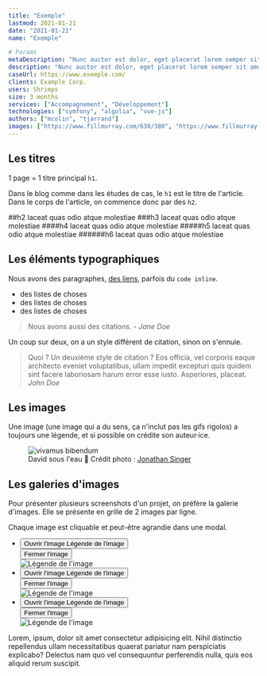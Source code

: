 ```yaml
---
title: "Exemple"
lastmod: 2021-01-21
date: "2021-01-21"
name: "Exemple"

# Params
metaDescription: "Nunc auctor est dolor, eget placerat lorem semper sit amet. Integer aliquet mi orci, et eleifend urna fermetum. Nullam pelletesque frigilla vulputate."
description: "Nunc auctor est dolor, eget placerat lorem semper sit amet. Integer aliquet mi orci, et eleifend urna fermetum. Nullam pelletesque frigilla vulputate."
caseUrl: https://www.exemple.com/
clients: Example Corp.
users: Shrimps
size: 3 months
services: ["Accompagnement", "Développement"]
technologies: ["symfony", "algolia", "vue-js"]
authors: ["mcolin", "tjarrand"]
images: ["https://www.fillmurray.com/630/380", "https://www.fillmurray.com/240/160", "https://www.fillmurray.com/240/160"]
---
```


## Les titres

1 page = 1 titre principal `h1`.

Dans le blog comme dans les études de cas, le `h1` est le titre de l'article. Dans le corps de l'article, on commence donc par des `h2`.

##h2 laceat quas odio atque molestiae
###h3 laceat quas odio atque molestiae
####h4 laceat quas odio atque molestiae
#####h5 laceat quas odio atque molestiae
######h6 laceat quas odio atque molestiae

## Les éléments typographiques

Nous avons des paragraphes, [des liens](https://www.elao.com/fr/), parfois du `code inline`.

- des listes de choses
- des listes de choses
- des listes de choses

> Nous avons aussi des citations.
> <cite>- Jane Doe</cite>

Un coup sur deux, on a un style différent de citation, sinon on s'ennuie.

> Quoi ? Un deuxième style de citation ? Eos officia, vel corporis eaque architecto eveniet voluptatibus, ullam impedit excepturi quis quidem sint facere laboriosam harum error esse iusto. Asperiores, placeat.
> <cite>John Doe</cite>

## Les images
Une image (une image qui a du sens, ça n'inclut pas les gifs rigolos) a toujours une légende, et si possible on crédite son auteur·ice.

<figure>
    <img src="https://images.unsplash.com/photo-1530023868717-cdb5554aea96?ixlib=rb-1.2.1&ixid=eyJhcHBfaWQiOjEyMDd9&auto=format&fit=crop&w=788&q=80" alt="vivamus bibendum">
    <figcaption>
      <span class="figure__legend">David sous l'eau 🐬</span>
      <span class="figure__credits">Crédit photo : <a href="https://unsplash.com/@jbsinger1970">Jonathan Singer</a></span>
    </figcaption>
</figure>

## Les galeries d'images
Pour présenter plusieurs screenshots d'un projet, on préfère la galerie d'images. Elle se présente en grille de 2 images par ligne.

Chaque image est cliquable et peut-être agrandie dans une modal.

<!--
    Todo gallery

    Chaque .gallery__item contient
        - un <button> : la vignette cliquable (image croppée)
        - un <div class="modal"> : la modal qui contient le <img> (image complète)

    - Dans un .gallery__item
        - au clic sur le <button>, la <div class="modal"> prend la classe modal--show (ça la place en position fixed sur tout l'écran)
        - lorsque la modal est ouverte, le body doit prendre la classe .no-scroll pour empêcher le scroll en arrière-plan
        - la modal peut se fermer au clic sur le bouton .modal__button
        - possible de fermer la modal si on clique n'importe dans <div class="modal"> où sauf sur le <div class="content"> ?
-->
<ul class="gallery">
    <li class="gallery__item">
        <button>
            <span class="image">
                <span style="background: url(https://images.unsplash.com/photo-1530023868717-cdb5554aea96?ixlib=rb-1.2.1&ixid=eyJhcHBfaWQiOjEyMDd9&auto=format&fit=crop&w=788&q=80)"></span>
                <i class="icon icon--enlarge" aria-hidden="true"></i>
            </span>
            <span class="legend">
                <span class="screen-reader">Ouvrir l'image</span>
                Légende de l'image
            </span>
        </button>
        <div class="modal"> <!-- modal--show -->
            <button class="modal__button">
                <i class="icon icon--close" aria-hidden="true"></i>
                <span class="screen-reader">Fermer l'image</span>
            </button>
            <div class="modal__content">
                <div class="content">
                    <img src="https://images.unsplash.com/photo-1530023868717-cdb5554aea96?ixlib=rb-1.2.1&ixid=eyJhcHBfaWQiOjEyMDd9&auto=format&fit=crop&w=788&q=80" alt="Légende de l'image">
                </div>
            </div>
        </div>
    </li>
    <li class="gallery__item">
        <button>
            <span class="image">
                <span style="background: url(https://images.unsplash.com/photo-1530023868717-cdb5554aea96?ixlib=rb-1.2.1&ixid=eyJhcHBfaWQiOjEyMDd9&auto=format&fit=crop&w=788&q=80)"></span>
                <i class="icon icon--enlarge" aria-hidden="true"></i>
            </span>
            <span class="legend">
                <span class="screen-reader">Ouvrir l'image</span>
                Légende de l'image
            </span>
        </button>
        <div class="modal"> <!-- modal--show -->
            <button class="modal__button">
                <i class="icon icon--close" aria-hidden="true"></i>
                <span class="screen-reader">Fermer l'image</span>
            </button>
            <div class="modal__content">
                <div class="content">
                    <img src="https://images.unsplash.com/photo-1530023868717-cdb5554aea96?ixlib=rb-1.2.1&ixid=eyJhcHBfaWQiOjEyMDd9&auto=format&fit=crop&w=788&q=80" alt="Légende de l'image">
                </div>
            </div>
        </div>
    </li>
    <li class="gallery__item">
        <button>
            <span class="image">
                <span style="background: url(https://images.unsplash.com/photo-1530023868717-cdb5554aea96?ixlib=rb-1.2.1&ixid=eyJhcHBfaWQiOjEyMDd9&auto=format&fit=crop&w=788&q=80)"></span>
                <i class="icon icon--enlarge" aria-hidden="true"></i>
            </span>
            <span class="legend">
                <span class="screen-reader">Ouvrir l'image</span>
                Légende de l'image
            </span>
        </button>
        <div class="modal"> <!-- modal--show -->
            <button class="modal__button">
                <i class="icon icon--close" aria-hidden="true"></i>
                <span class="screen-reader">Fermer l'image</span>
            </button>
            <div class="modal__content">
                <div class="content">
                    <img src="https://images.unsplash.com/photo-1530023868717-cdb5554aea96?ixlib=rb-1.2.1&ixid=eyJhcHBfaWQiOjEyMDd9&auto=format&fit=crop&w=788&q=80" alt="Légende de l'image">
                </div>
            </div>
        </div>
    </li>
</ul>

Lorem, ipsum, dolor sit amet consectetur adipisicing elit. Nihil distinctio repellendus ullam necessitatibus quaerat pariatur nam perspiciatis explicabo? Delectus nam quo vel consequuntur perferendis nulla, quis eos aliquid rerum suscipit.
